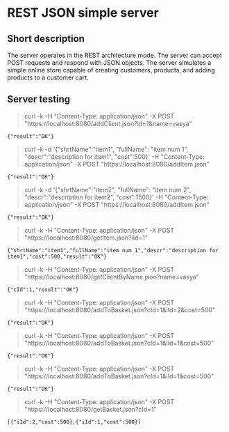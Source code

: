 # REST JSON simple server

## Short description

The server operates in the REST architecture mode. The server can accept POST requests and respond with JSON objects. The server simulates a simple online store capable of creating customers, products, and adding products to a customer cart.

## Server testing

> curl -k -H "Content-Type: application/json" -X POST "https://localhost:8080/addClient.json?id=1&name=vasya"

```
{"result":"OK"}
```
> curl -k -d '{"shrtName":"item1", "fullName": "item num 1", "descr":"description for item1", "cost":500}' -H "Content-Type: application/json" -X POST "https://localhost:8080/addItem.json"

```
{"result":"OK"}
```
> curl -k -d '{"shrtName":"item2", "fullName": "item num 2", "descr":"description for item2", "cost":1500}' -H "Content-Type: application/json" -X POST "https://localhost:8080/addItem.json"

```
{"result":"OK"}
```
> curl -k -H "Content-Type: application/json" -X POST "https://localhost:8080/getItem.json?iId=1"

```
{"shrtName":"item1","fullName":"item num 1","descr":"description for item1","cost":500,"result":"OK"}
```
> curl -k -H "Content-Type: application/json" -X POST "https://localhost:8080/getClientByName.json?name=vasya"

```
{"cId":1,"result":"OK"}
```
> curl -k -H "Content-Type: application/json" -X POST "https://localhost:8080/addToBasket.json?cId=1&iId=2&cost=500"

```
{"result":"OK"}
```
> curl -k -H "Content-Type: application/json" -X POST "https://localhost:8080/addToBasket.json?cId=1&iId=1&cost=500"

```
{"result":"OK"}
```
> curl -k -H "Content-Type: application/json" -X POST "https://localhost:8080/addToBasket.json?cId=1&iId=1&cost=500"

```
{"result":"OK"}
```
> curl -k -H "Content-Type: application/json" -X POST "https://localhost:8080/getBasket.json?cId=1"

```
[{"iId":2,"cost":500},{"iId":1,"cost":500}]
```
